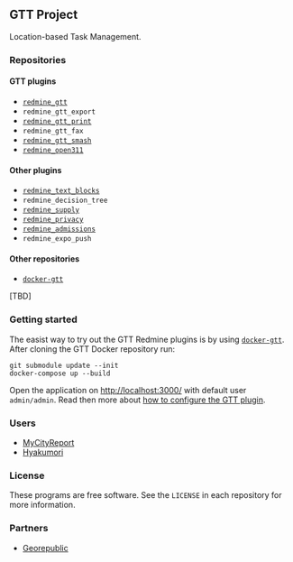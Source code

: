 ## GTT Project

Location-based Task Management.

### Repositories

#### GTT plugins

- [`redmine_gtt`](https://github.com/gtt-project/redmine_gtt)
- `redmine_gtt_export`
- [`redmine_gtt_print`](https://github.com/gtt-project/redmine_gtt_print)
- `redmine_gtt_fax`
- [`redmine_gtt_smash`](https://github.com/gtt-project/redmine_gtt_smash)
- [`redmine_open311`](https://github.com/gtt-project/redmine_open311)

#### Other plugins

- [`redmine_text_blocks`](https://github.com/gtt-project/redmine_text_blocks)
- `redmine_decision_tree`
- [`redmine_supply`](https://github.com/gtt-project/redmine_supply)
- [`redmine_privacy`](https://github.com/gtt-project/redmine_privacy)
- [`redmine_admissions`](https://github.com/gtt-project/redmine_admissions)
- `redmine_expo_push`

#### Other repositories

- [`docker-gtt`](https://github.com/gtt-project/docker-gtt)

[TBD]

### Getting started

The easist way to try out the GTT Redmine plugins is by using [`docker-gtt`](https://github.com/gtt-project/docker-gtt).
After cloning the GTT Docker repository run:

```
git submodule update --init
docker-compose up --build
```

Open the application on [http://localhost:3000/](http://localhost:3000/) with default user `admin/admin`.
Read then more about [how to configure the GTT plugin](https://github.com/gtt-project/redmine_gtt#how-to-use).

### Users

- [MyCityReport](https://www.mycityreport.jp/)
- [Hyakumori](https://www.hyakumori.com/)

### License

These programs are free software. See the `LICENSE` in each repository for more information.

### Partners

- [Georepublic](https://georepublc.info)
